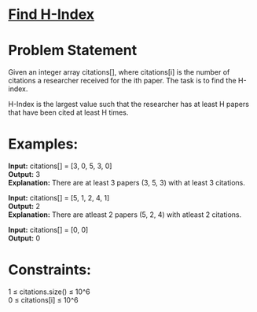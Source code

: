 # [Find H-Index](https://github.com/surya8980/December-2024-Daily-Problems/blob/main/GeeksForGeeks/06-Dec-2024/Find%20H-Index.java)
# Problem Statement 
Given an integer array citations[], where citations[i] is the number of citations a researcher received for the ith paper. The task is to find the H-index.  

H-Index is the largest value such that the researcher has at least H papers that have been cited at least H times.  

# **Examples:**

**Input:** citations[] = [3, 0, 5, 3, 0]  
**Output:** 3  
**Explanation:** There are at least 3 papers (3, 5, 3) with at least 3 citations.

**Input:** citations[] = [5, 1, 2, 4, 1]  
**Output:** 2  
**Explanation:** There are atleast 2 papers (5, 2, 4) with atleast 2 citations.

**Input:** citations[] = [0, 0]  
**Output:** 0  

# **Constraints:**  
1 ≤ citations.size() ≤ 10^6  
0 ≤ citations[i] ≤ 10^6  

